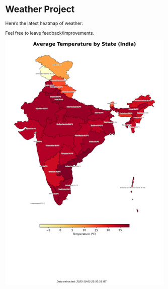 # Weather Project

Here’s the latest heatmap of weather:

Feel free to leave feedback/improvements.

![India Heatmap](docs/assets/india_heatmap.png?v=E005E1)
